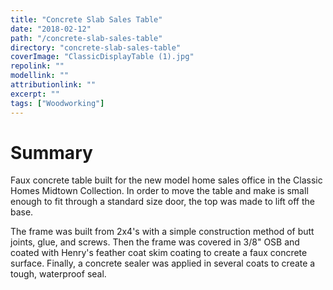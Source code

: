 ```yaml
---
title: "Concrete Slab Sales Table"
date: "2018-02-12"
path: "/concrete-slab-sales-table"
directory: "concrete-slab-sales-table"
coverImage: "ClassicDisplayTable (1).jpg"
repolink: ""
modellink: ""
attributionlink: ""
excerpt: ""
tags: ["Woodworking"]
---
```


# Summary

Faux concrete table built for the new model home sales office in the Classic Homes Midtown Collection. In order to move the table and make is small enough to fit through a standard size door, the top was made to lift off the base.

The frame was built from 2x4's with a simple construction method of butt joints, glue, and screws. Then the frame was covered in 3/8" OSB and coated with Henry's feather coat skim coating to create a faux concrete surface. Finally, a concrete sealer was applied in several coats to create a tough, waterproof seal.
